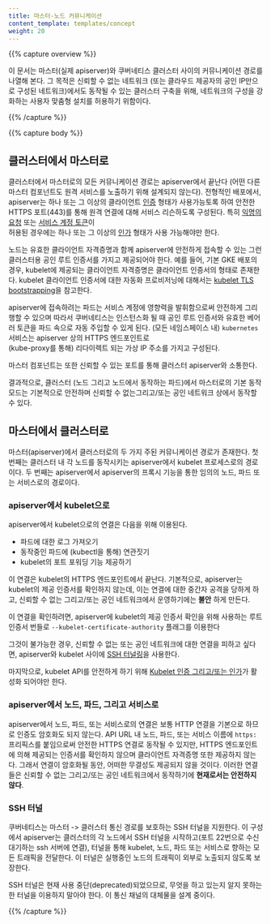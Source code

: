 ```yaml
---
title: 마스터-노드 커뮤니케이션
content_template: templates/concept
weight: 20
---
```


{{% capture overview %}}

이 문서는 마스터(실제 apiserver)와 쿠버네티스 클러스터 사이의
커뮤니케이션 경로를 나열해 본다. 그 목적은 신뢰할 수 없는 네트워크
(또는 클라우드 제공자의 공인 IP만으로 구성된 네트워크)에서도 동작될 수 있는
클러스터 구축을 위해, 네트워크의 구성을 강화하는 사용자
맞춤형 설치를 허용하기 위함이다.

{{% /capture %}}


{{% capture body %}}

## 클러스터에서 마스터로

클러스터에서 마스터로의 모든 커뮤니케이션 경로는 apiserver에서 끝난다
(어떤 다른 마스터 컴포넌트도 원격 서비스를 노출하기 위해 설계되지 않는다).
전형적인 배포에서, apiserver는 하나 또는 그 이상의 클라이언트
[인증](/docs/reference/access-authn-authz/authentication/) 형태가
사용가능토록 하여 안전한 HTTPS 포트(443)를 통해 원격 연결에 대해 서비스 리슨하도록 구성된다.
특히 [익명의 요청](/docs/reference/access-authn-authz/authentication/#anonymous-requests)
또는 [서비스 계정 토큰](/docs/reference/access-authn-authz/authentication/#service-account-tokens)이   
허용된 경우에는 하나 또는 그 이상의
[인가](/docs/reference/access-authn-authz/authorization/) 형태가 사용 가능해야만 한다.

노드는 유효한 클라이언트 자격증명과 함께 apiserver에 안전하게 접속할 수 있는
그런 클러스터용 공인 루트 인증서를 가지고 제공되어야 한다.
예를 들어, 기본 GKE 배포의 경우, kubelet에 제공되는 클라이언트 자격증명은
클라이언트 인증서의 형태로 존재한다. kubelet 클라이언트 인증서에
대한 자동화 프로비저닝에 대해서는
[kubelet TLS bootstrapping](/docs/reference/command-line-tools-reference/kubelet-tls-bootstrapping/)을 참고한다.

apiserver에 접속하려는 파드는 서비스 계정에 영향력을 발휘함으로써 안전하게
그리 행할 수 있으며 따라서 쿠버네티스는 인스턴스화 될 때 공인 루트 인증서와
유효한 베어러 토큰을 파드 속으로 자동 주입할 수 있게 된다.
(모든 네임스페이스 내) `kubernetes` 서비스는 apiserver 상의 HTTPS 엔드포인트로  
(kube-proxy를 통해) 리다이렉트 되는 가상 IP 주소를
가지고 구성된다.

마스터 컴포넌트는 또한 신뢰할 수 있는 포트를 통해 클러스터 apiserver와 소통한다.

결과적으로, 클러스터 (노드 그리고 노드에서 동작하는 파드)에서
마스터로의 기본 동작 모드는 기본적으로 안전하며
신뢰할 수 없는그리고/또는 공인 네트워크 상에서 동작할 수 있다.

## 마스터에서 클러스터로

마스터(apiserver)에서 클러스터로의 두 가지 주된 커뮤니케이션 경로가 존재한다.
첫 번째는 클러스터 내 각 노드를 동작시키는 apiserver에서 kubelet 프로세스로의
경로이다. 두 번째는 apiserver에서 apiserver의 프록시 기능을 통한 임의의 노드,
파드 또는 서비스로의 경로이다.

### apiserver에서 kubelet으로

apiserver에서 kubelet으로의 연결은 다음을 위해 이용된다.

  * 파드에 대한 로그 가져오기
  * 동작중인 파드에 (kubectl을 통해) 연관짓기
  * kubelet의 포트 포워딩 기능 제공하기

이 연결은 kubelet의 HTTPS 엔드포인트에서 끝난다. 기본적으로,
apiserver는 kubelet의 제공 인증서를 확인하지 않는데,
이는 연결에 대한 중간자 공격을 당하게 하고, 신뢰할 수 없는
그리고/또는 공인 네트워크에서 운영하기에는 **불안** 하게 만든다.  

이 연결을 확인하려면, apiserver에 kubelet의 제공 인증서 확인을
위해 사용하는 루트 인증서 번들로 `--kubelet-certificate-authority`
플래그를 이용한다

그것이 불가능한 경우, 신뢰할 수 없는 또는 공인 네트워크에 대한 연결을 피하고 싶다면,
apiserver와 kubelet 사이에 [SSH 터널링](/ko/docs/concepts/architecture/master-node-communication/#ssh-터널)을
사용한다.

마지막으로, kubelet API를 안전하게 하기 위해
[Kubelet 인증 그리고/또는 인가](/docs/admin/kubelet-authentication-authorization/)가 활성화 되어야만 한다.

### apiserver에서 노드, 파드, 그리고 서비스로

apiserver에서 노드, 파드, 또는 서비스로의 연결은 보통 HTTP 연결을
기본으로 하므로 인증도 암호화도 되지 않는다. API URL 내 노드, 파드, 또는 서비스 이름에
`https:` 프리픽스를 붙임으로써 안전한 HTTPS 연결로 동작될 수 있지만,
HTTPS 엔드포인트에 의해 제공되는 인증서를 확인하지 않으며
클라이언트 자격증명 또한 제공하지 않는다.
그래서 연결이 암호화될 동안, 어떠한 무결성도 제공되지 않을 것이다.
이러한 연결들은 신뢰할 수 없는 그리고/또는 공인 네트워크에서 동작하기에
**현재로서는 안전하지 않다**.

### SSH 터널

쿠버네티스는 마스터 -> 클러스터 통신 경로를 보호하는 SSH 터널을
지원한다. 이 구성에서 apiserver는 클러스터의 각 노드에서 SSH 터널을
시작하고(포트 22번으로 수신 대기하는 ssh 서버에 연결), 터널을 통해
kubelet, 노드, 파드 또는 서비스로 향하는 모든 트래픽을 전달한다.
이 터널은 실행중인 노드의 트래픽이 외부로 노출되지
않도록 보장한다.

SSH 터널은 현재 사용 중단(deprecated)되었으므로, 무엇을 하고 있는지 알지 못하는 한 터널을 이용하지 말아야 한다. 이 통신 채널의 대체물을 설계 중이다.

{{% /capture %}}
